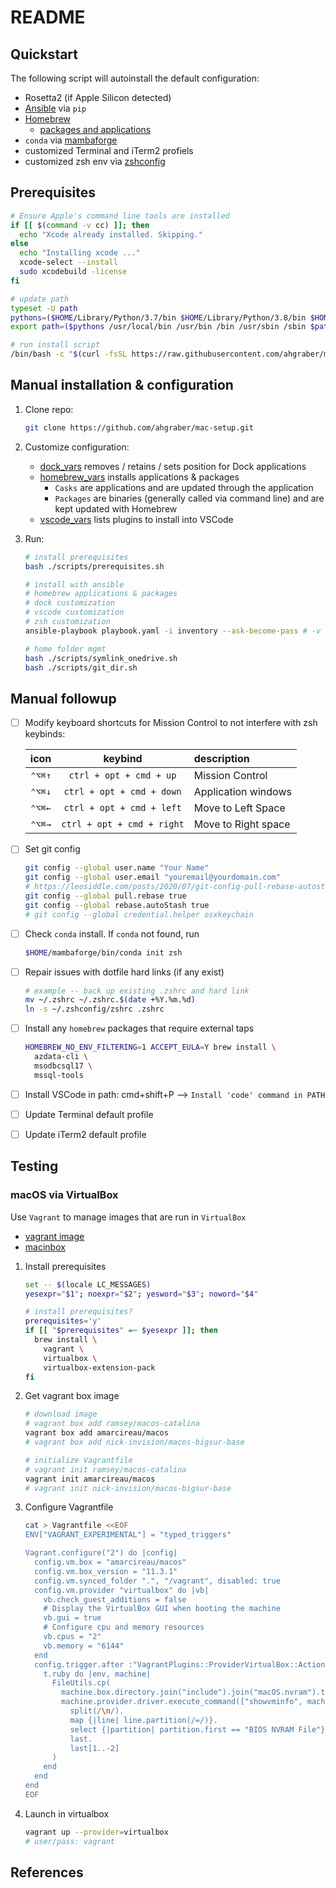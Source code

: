 # README

## Quickstart

The following script will autoinstall the default configuration:

* Rosetta2 (if Apple Silicon detected)
* [Ansible](https://docs.ansible.com) via `pip`
* [Homebrew](https://brew.sh)
  * [packages and applications](./vars/homebrew_vars.yaml)
* `conda` via [mambaforge](https://github.com/conda-forge/miniforge)
* customized Terminal and iTerm2 profiels
* customized zsh env via [zshconfig](https://www.github.com/ahgraber/zshconfig)

## Prerequisites

```zsh
# Ensure Apple's command line tools are installed
if [[ $(command -v cc) ]]; then
  echo "Xcode already installed. Skipping."
else
  echo "Installing xcode ..."
  xcode-select --install
  sudo xcodebuild -license
fi

# update path
typeset -U path
pythons=($HOME/Library/Python/3.7/bin $HOME/Library/Python/3.8/bin $HOME/Library/Python/3.9/bin)
export path=($pythons /usr/local/bin /usr/bin /bin /usr/sbin /sbin $path)

# run install script
/bin/bash -c "$(curl -fsSL https://raw.githubusercontent.com/ahgraber/mac-setup/HEAD/install.sh)"
```

## Manual installation & configuration

1. Clone repo:

   ```sh
   git clone https://github.com/ahgraber/mac-setup.git
   ```

2. Customize configuration:
   * [dock_vars](./vars/dock_vars.yaml) removes / retains / sets position for Dock applications
   * [homebrew_vars](./vars/homebrew_vars.yaml) installs applications & packages
     * `Casks` are applications and are updated through the application
     * `Packages` are binaries (generally called via command line) and are kept updated with Homebrew
   * [vscode_vars](./vars/vscode_env.yaml) lists plugins to install into VSCode

3. Run:

   ```sh
   # install prerequisites
   bash ./scripts/prerequisites.sh

   # install with ansible
   # homebrew applications & packages
   # dock customization
   # vscode customization
   # zsh customization
   ansible-playbook playbook.yaml -i inventory --ask-become-pass # -v

   # home folder mgmt
   bash ./scripts/symlink_onedrive.sh
   bash ./scripts/git_dir.sh
   ```

## Manual followup

* [ ] Modify keyboard shortcuts for Mission Control to not interfere with zsh keybinds:

  | icon | keybind | description |
  |:---:|:---:|:---|
  | `⌃⌥⌘↑` | `ctrl + opt + cmd + up` | Mission Control |
  | `⌃⌥⌘↓` | `ctrl + opt + cmd + down` | Application windows |
  | `⌃⌥⌘←` | `ctrl + opt + cmd + left` | Move to Left Space |
  | `⌃⌥⌘→` | `ctrl + opt + cmd + right` | Move to Right space|

* [ ] Set git config

  ```sh
  git config --global user.name "Your Name"
  git config --global user.email "youremail@yourdomain.com"
  # https://leosiddle.com/posts/2020/07/git-config-pull-rebase-autostash/
  git config --global pull.rebase true
  git config --global rebase.autoStash true
  # git config --global credential.helper osxkeychain
  ```

* [ ] Check `conda` install. If `conda` not found, run

  ```sh
  $HOME/mambaforge/bin/conda init zsh
  ```

* [ ] Repair issues with dotfile hard links (if any exist)

  ```sh
  # example -- back up existing .zshrc and hard link
  mv ~/.zshrc ~/.zshrc.$(date +%Y.%m.%d)
  ln -s ~/.zshconfig/zshrc .zshrc
  ```

* [ ] Install any `homebrew` packages that require external taps

  ```sh
  HOMEBREW_NO_ENV_FILTERING=1 ACCEPT_EULA=Y brew install \
    azdata-cli \
    msodbcsql17 \
    mssql-tools
  ```

* [ ] Install VSCode in path: cmd+shift+P --> `Install 'code' command in PATH`

* [ ] Update Terminal default profile
* [ ] Update iTerm2 default profile

## Testing

### macOS via VirtualBox

Use `Vagrant` to manage images that are run in `VirtualBox`

<!-- * [vagrant image](https://github.com/ramsey/macos-vagrant-box) -->
* [vagrant image](https://app.vagrantup.com/nick-invision/boxes/macos-bigsur-base)
* [macinbox](https://github.com/bacongravy/macinbox)

1. Install prerequisites

   ```sh
   set -- $(locale LC_MESSAGES)
   yesexpr="$1"; noexpr="$2"; yesword="$3"; noword="$4"

   # install prerequisites?
   prerequisites='y'
   if [[ "$prerequisites" =~ $yesexpr ]]; then
     brew install \
       vagrant \
       virtualbox \
       virtualbox-extension-pack
   fi
   ```

2. Get vagrant box image

   ```sh
   # download image
   # vagrant box add ramsey/macos-catalina
   vagrant box add amarcireau/macos
   # vagrant box add nick-invision/macos-bigsur-base

   # initialize Vagrantfile
   # vagrant init ramsey/macos-catalina
   vagrant init amarcireau/macos
   # vagrant init nick-invision/macos-bigsur-base
   ```

3. Configure Vagrantfile

   ```sh
   cat > Vagrantfile <<EOF
   ENV["VAGRANT_EXPERIMENTAL"] = "typed_triggers"

   Vagrant.configure("2") do |config|
     config.vm.box = "amarcireau/macos"
     config.vm.box_version = "11.3.1"
     config.vm.synced_folder ".", "/vagrant", disabled: true
     config.vm.provider "virtualbox" do |vb|
       vb.check_guest_additions = false
       # Display the VirtualBox GUI when booting the machine
       vb.gui = true
       # Configure cpu and memory resources
       vb.cpus = "2"
       vb.memory = "6144"
     end
     config.trigger.after :"VagrantPlugins::ProviderVirtualBox::Action::Import", type: :action do |t|
       t.ruby do |env, machine|
         FileUtils.cp(
           machine.box.directory.join("include").join("macOS.nvram").to_s,
           machine.provider.driver.execute_command(["showvminfo", machine.id, "--machinereadable"]).
             split(/\n/).
             map {|line| line.partition(/=/)}.
             select {|partition| partition.first == "BIOS NVRAM File"}.
             last.
             last[1..-2]
         )
       end
     end
   end
   EOF
   ```

4. Launch in virtualbox

   ```sh
   vagrant up --provider=virtualbox
   # user/pass: vagrant
   ```

## References
